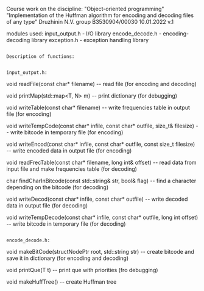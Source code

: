 Course work on the discipline: "Object-oriented programming"
"Implementation of the Huffman algorithm for encoding and decoding files of any type"
Druzhinin N.V. group B3530904/00030
10.01.2022 v.1

modules used:
input_output.h - I/O library
encode_decode.h - encoding- decoding library
exception.h - exception handling library

                                                                Description of functions:

                                                                        input_output.h:

void readFile(const char* filename)      -- read file (for encoding and decoding)

void printMap(std::map<T, N> m)          -- print dictionary (for debugging)

void writeTable(const char* filename)    -- write frequencies table in output file (for encoding)

void writeTempCode(const char* infile, const char* outfile, size_t& filesize) -- write bitcode in temporary file (for encoding)

void writeEncod(const char* infile, const char* outfile, const size_t filesize) -- write encoded data in output file (for encoding) 

void readFrecTable(const char* filename, long int& offset) -- read data from input file and make frequencies table (for decoding)

char findCharInBitcode(const std::string& str, bool& flag) -- find a character depending on the bitcode (for decoding)

void writeDecod(const char* infile, const char* outfile) -- write decoded data in output file (for decoding)

void writeTempDecode(const char* infile, const char* outfile, long int offset) -- write bitcode in temporary file (for decoding)


                                                                        encode_decode.h:

void makeBitCode(structNodePtr root, std::string str) -- create bitcode and save it in dictionary (for encoding and decoding)

void printQue(T t) -- print que with priorities (fro debugging)

void makeHuffTree() -- create Huffman tree
